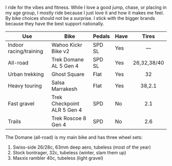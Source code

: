 I ride for the vibes and fitness. While I love a good jump, chase, or placing in my age group, I mostly ride because I just love it and how it makes me feel. By bike choices should not be a surprise. I stick with the bigger brands because they have the best support nationally.

| Use                    | Bike                        | Pedals | Have |    Tires    |
| ---------------------- | --------------------------- | ------ | ---- | :---------: |
| Indoor racing/training | Wahoo Kickr Bike v2         | SPD SL | Yes  |      —      |
| All-road               | Trek Domane AL 5 Gen 4      | SPD SL | Yes  | 26,32,38/40 |
| Urban trekking         | Ghost Square                | Flat   | Yes  |     32      |
| Heavy touring          | Salsa Marrakesh             | Flat   | Yes  |   38,2.1    |
| Fast gravel            | Trek Checkpoint ALR 5 Gen 4 | SPD    | No   |     2.1     |
| Trails                 | Trek Roscoe 8 Gen 4         | SPD    | No   |     2.6     |

The Domane (all-road) is my main bike and has three wheel sets:

1. Swiss-side 26/28c, 63mm deep aero, tubeless (most of the year)
2. Stock bontrager, 32c, tubeless (winter, slam them up)
3. Maxxis rambler 40c, tubeless (light gravel)